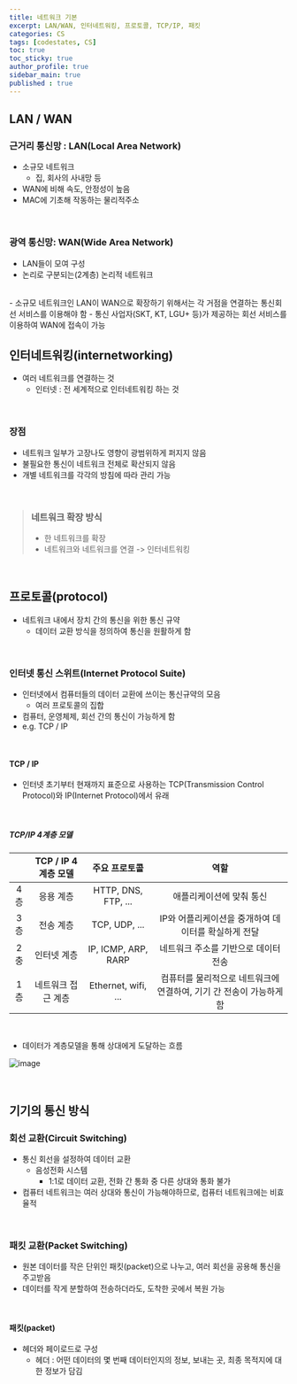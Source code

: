 ```yaml
---
title: 네트워크 기본
excerpt: LAN/WAN, 인터네트워킹, 프로토콜, TCP/IP, 패킷
categories: CS
tags: [codestates, CS]
toc: true
toc_sticky: true
author_profile: true
sidebar_main: true
published : true
---
```


## LAN / WAN
### 근거리 통신망 : LAN(Local Area Network)
- 소규모 네트워크
  - 집, 회사의 사내망 등
- WAN에 비해 속도, 안정성이 높음
- MAC에 기초해 작동하는 물리적주소

<br>

### 광역 통신망: WAN(Wide Area Network)
- LAN들이 모여 구성
- 논리로 구분되는(2계층) 논리적 네트워크
<br>
- 소규모 네트워크인 LAN이 WAN으로 확장하기 위해서는 각 거점을 연결하는 통신회선 서비스를 이용해야 함
  - 통신 사업자(SKT, KT, LGU+ 등)가 제공하는 회선 서비스를 이용하여 WAN에 접속이 가능

<br>

## 인터네트워킹(internetworking)
- 여러 네트워크를 연결하는 것
  - 인터넷 : 전 세계적으로 인터네트워킹 하는 것

<br>

### 장점
- 네트워크 일부가 고장나도 영향이 광범위하게 퍼지지 않음
- 불필요한 통신이 네트워크 전체로 확산되지 않음
- 개별 네트워크를 각각의 방침에 따라 관리 가능

<br>

> ### 네트워크 확장 방식
> - 한 네트워크를 확장
> - 네트워크와 네트워크를 연결 -> 인터네트워킹

<br>

## 프로토콜(protocol)
- 네트워크 내에서 장치 간의 통신을 위한 통신 규약
  - 데이터 교환 방식을 정의하여 통신을 원활하게 함

<br>

### 인터넷 통신 스위트(Internet Protocol Suite) 
- 인터넷에서 컴퓨터들의 데이터 교환에 쓰이는 통신규약의 모음
  - 여러 프로토콜의 집합
- 컴퓨터, 운영체제, 회선 간의 통신이 가능하게 함
- e.g. TCP / IP

<br>

#### TCP / IP
- 인터넷 초기부터 현재까지 표준으로 사용하는 TCP(Transmission Control Protocol)와 IP(Internet Protocol)에서 유래

<br>

##### TCP/IP 4계층 모델

||TCP / IP 4계층 모델|주요 프로토콜|역할|
|:-:|:-:|:-:|:-:|
|4층|응용 계층|HTTP, DNS, FTP, ...|애플리케이션에 맞춰 통신|
|3층|전송 계층|TCP, UDP, ...|IP와 어플리케이션을 중개하여 데이터를 확실하게 전달|
|2충|인터넷 계층|IP, ICMP, ARP, RARP|네트워크 주소를 기반으로 데이터 전송|
|1층|네트워크 접근 계층|Ethernet, wifi, ...|컴퓨터를 물리적으로 네트워크에 연결하여, 기기 간 전송이 가능하게 함|

<br>


- 데이터가 계층모델을 통해 상대에게 도달하는 흐름

![image](https://github.com/JSooCha/JSooCha.github.io/assets/90169862/f73e179e-8eb8-447d-aaff-4d8f3cd901dc)


<br>

## 기기의 통신 방식

### 회선 교환(Circuit Switching) 
- 통신 회선을 설정하여 데이터 교환
  - 음성전화 시스템
    - 1:1로 데이터 교환, 전화 간 통화 중 다른 상대와 통화 불가
- 컴퓨터 네트워크는 여러 상대와 통신이 가능해야하므로, 컴퓨터 네트워크에는 비효율적

<br>

### 패킷 교환(Packet Switching) 
- 원본 데이터를 작은 단위인 패킷(packet)으로 나누고, 여러 회선을 공용해 통신을 주고받음
- 데이터를 작게 분할하여 전송하더라도, 도착한 곳에서 복원 가능

<br>

#### 패킷(packet)
- 헤더와 페이로드로 구성 
  - 헤더 : 어떤 데이터의 몇 번째 데이터인지의 정보, 보내는 곳, 최종 목적지에 대한 정보가 담김



